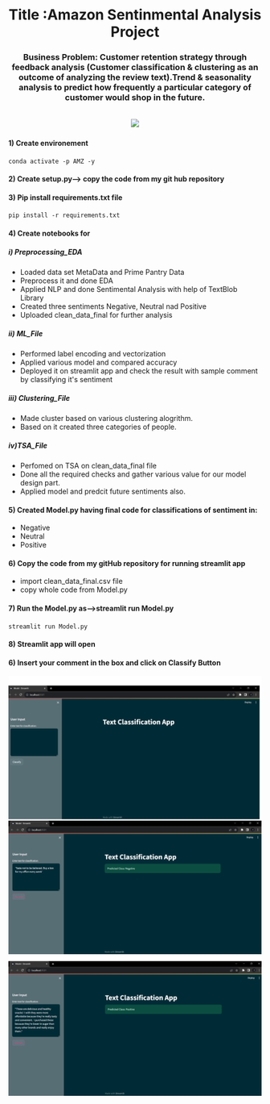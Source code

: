 <h1 align="center">Title :Amazon Sentinmental Analysis Project</h1>

<div align= "center">
    <h3>Business Problem: Customer retention strategy through feedback analysis (Customer classification & clustering as an outcome of analyzing the review text).Trend & seasonality analysis to predict how frequently a particular category of customer would shop in the future.
</h3><br>
    <img src=httphttps://github.com/Singhyash9009/Capstone_Amazon_Project/blob/main/sentiment-blocks-aws-850.jpg >
</div>


#### 1) Create environement
```
conda activate -p AMZ -y
```
#### 2) Create setup.py--> copy the code from my git hub repository
#### 3) Pip install requirements.txt file
```
pip install -r requirements.txt

```
#### 4) Create notebooks for 
##### i) Preprocessing_EDA
* Loaded data set MetaData and Prime Pantry Data
* Preprocess it and done EDA
* Applied NLP and done Sentimental Analysis with help of TextBlob Library
* Created three sentiments Negative, Neutral nad Positive
* Uploaded clean_data_final for further analysis
  
##### ii) ML_File
* Performed label encoding and vectorization
* Applied various model and compared accuracy
* Deployed it on streamlit app and check the result with sample comment by classifying it's sentiment
##### iii) Clustering_File
* Made cluster based on various clustering alogrithm.
* Based on it created three categories of people.
##### iv)TSA_File
* Perfomed on TSA on clean_data_final file
* Done all the required checks and gather various value for our model design part.
* Applied model and predcit future sentiments also.

#### 5) Created Model.py having final code for classifications of sentiment in:
* Negative
* Neutral
* Positive
#### 6) Copy the code from my gitHub repository for running streamlit app
* import clean_data_final.csv file
* copy whole code from Model.py

#### 7) Run the Model.py as-->streamlit run Model.py
```
streamlit run Model.py
```
#### 8) Streamlit app will open
#### 6) Insert your comment in the box and click on Classify Button
![Alt text](image.png)
![Alt text](image-1.png)
![Alt text](image-2.png)



